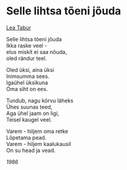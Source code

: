 # Selle lihtsa tõeni jõuda

[Lea Tabur](./)

Selle lihtsa tõeni jõuda  
Ikka raske veel -  
elus miskit ei saa nõuda,  
oled rändur teel.

Oled üksi, aina üksi  
Inimsumma sees.  
Igaühel üksikuna  
Oma siht on ees.

Tundub, nagu kõrvu läheks  
Ühes suunas teed,  
Aga ühel jaam on ligi,  
Teisel kaugel veel.

Varem - hiljem oma retke  
Lõpetama pead.  
Varem - hiljem kaalukausil  
On su head ja vead.

_1986_

